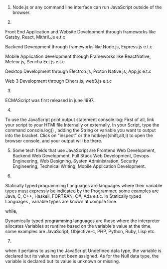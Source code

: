 1. Node.js or any command line interface can run JavaScript outside of the browser.

2.
Front End Application and Website Development through frameworks like Gatsby, React, Mithril.Js e.t.c

Backend Deveopment through frameworks like Node.js, Express.js e.t.c

Mobile Application development through Frameworks like ReactNative, Meteor.js, Sencha Ect.js e.t.c

Desktop Development through  Electron.js, Proton Native.js, App,js e.t.c

Web 3 Development through Ethers.js, web3.js e.t.c


3.
ECMAScript was first released in june 1997.

4.
To use the JavaScript print output statement console.log:
First of all, link your script to your HTMl file Internally or externally,
In your Script, type the command console.log() , adding the String or variable you want to output into the bracket.
Click on "inspect" or the hotkeys(shift,alt,I)  to open the browser console, and your output will be there.

5. Some tech fields that use JavaScript are Frontend Web Development, Backend Web Development, Full Stack Web Development, Devops Engineering, Web Designing, Systen Administration, Security Engineering, Technical Writing, Mobile Application Development. 


6.
Statically typed programming Languages are languages where their variable types must expressly be indicated by the Programmer, some examples are Java, C, C++, Haskell, FORTRAN, C#, Ada e.t.c. In Statically typed Languages , variable types are known at compile time.

while, 

Dynamically typed programming languages are those where the interpreter allocates Variables at runtime based on the variable's value at the time, some examples are JavaScript, Objective-c, PHP, Python, Ruby, Lisp etc.


7.
when it pertains to using the JavaScript Undefined data type, the variable is declared but its value has not been assigned.
As for the Null data type, the variable is declared but its value is unknown or missing.
